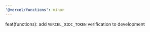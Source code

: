 ```yaml
---
'@vercel/functions': minor
---
```


feat(functions): add `VERCEL_OIDC_TOKEN` verification to development
